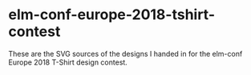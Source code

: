 # elm-conf-europe-2018-tshirt-contest
These are the SVG sources of the designs I handed in for the elm-conf Europe 2018
T-Shirt design contest.
